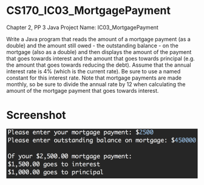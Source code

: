 # CS170_IC03_MortgagePayment
Chapter 2, PP 3
Java Project Name:  IC03_MortgagePayment

Write a Java program that reads the amount of a mortgage payment (as a double) and the amount still owed - the outstanding balance - on the mortgage (also as a double) and then displays the amount of the payment that goes towards interest and the amount that goes towards principal (e.g. the amount that goes towards reducing the debt).  Assume that the annual interest rate is 4% (which is the current rate).  Be sure to use a named constant for this interest rate.  Note that mortgage payments are made monthly, so be sure to divide the annual rate by 12 when calculating the amount of the mortgage payment that goes towards interest.

# Screenshot
![Screenshot](https://github.com/NLTN/CS170_IC03_MortgagePayment/blob/master/Images/sreenshot.png?raw=true)
